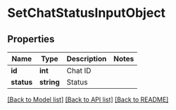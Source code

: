 # SetChatStatusInputObject

## Properties
Name | Type | Description | Notes
------------ | ------------- | ------------- | -------------
**id** | **int** | Chat ID | 
**status** | **string** | Status | 

[[Back to Model list]](../README.md#documentation-for-models) [[Back to API list]](../README.md#documentation-for-api-endpoints) [[Back to README]](../README.md)



